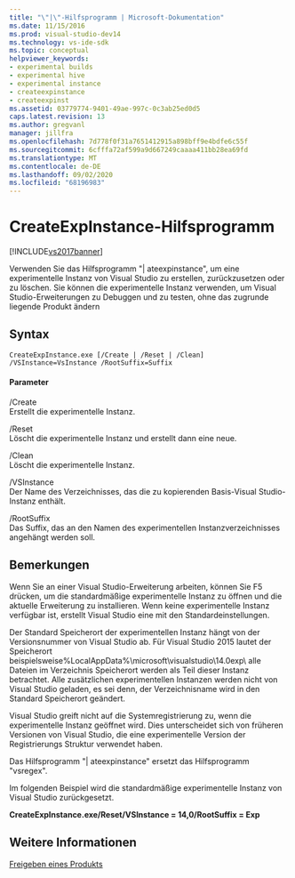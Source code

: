 ```yaml
---
title: "\"|\"-Hilfsprogramm | Microsoft-Dokumentation"
ms.date: 11/15/2016
ms.prod: visual-studio-dev14
ms.technology: vs-ide-sdk
ms.topic: conceptual
helpviewer_keywords:
- experimental builds
- experimental hive
- experimental instance
- createexpinstance
- createexpinst
ms.assetid: 03779774-9401-49ae-997c-0c3ab25ed0d5
caps.latest.revision: 13
ms.author: gregvanl
manager: jillfra
ms.openlocfilehash: 7d778f0f31a7651412915a898bff9e4bdfe6c55f
ms.sourcegitcommit: 6cfffa72af599a9d667249caaaa411bb28ea69fd
ms.translationtype: MT
ms.contentlocale: de-DE
ms.lasthandoff: 09/02/2020
ms.locfileid: "68196983"
---
```

# <a name="createexpinstance-utility"></a>CreateExpInstance-Hilfsprogramm
[!INCLUDE[vs2017banner](../../includes/vs2017banner.md)]

Verwenden Sie das Hilfsprogramm "| ateexpinstance", um eine experimentelle Instanz von Visual Studio zu erstellen, zurückzusetzen oder zu löschen. Sie können die experimentelle Instanz verwenden, um Visual Studio-Erweiterungen zu Debuggen und zu testen, ohne das zugrunde liegende Produkt ändern  
  
## <a name="syntax"></a>Syntax  
  
```  
CreateExpInstance.exe [/Create | /Reset | /Clean] /VSInstance=VsInstance /RootSuffix=Suffix  
```  
  
#### <a name="parameters"></a>Parameter  
 /Create  
 Erstellt die experimentelle Instanz.  
  
 /Reset  
 Löscht die experimentelle Instanz und erstellt dann eine neue.  
  
 /Clean  
 Löscht die experimentelle Instanz.  
  
 /VSInstance  
 Der Name des Verzeichnisses, das die zu kopierenden Basis-Visual Studio-Instanz enthält.  
  
 /RootSuffix  
 Das Suffix, das an den Namen des experimentellen Instanzverzeichnisses angehängt werden soll.  
  
## <a name="remarks"></a>Bemerkungen  
 Wenn Sie an einer Visual Studio-Erweiterung arbeiten, können Sie F5 drücken, um die standardmäßige experimentelle Instanz zu öffnen und die aktuelle Erweiterung zu installieren. Wenn keine experimentelle Instanz verfügbar ist, erstellt Visual Studio eine mit den Standardeinstellungen.  
  
 Der Standard Speicherort der experimentellen Instanz hängt von der Versionsnummer von Visual Studio ab. Für Visual Studio 2015 lautet der Speicherort beispielsweise%LocalAppData%\microsoft\visualstudio\14.0exp\ alle Dateien im Verzeichnis Speicherort werden als Teil dieser Instanz betrachtet. Alle zusätzlichen experimentellen Instanzen werden nicht von Visual Studio geladen, es sei denn, der Verzeichnisname wird in den Standard Speicherort geändert.  
  
 Visual Studio greift nicht auf die Systemregistrierung zu, wenn die experimentelle Instanz geöffnet wird. Dies unterscheidet sich von früheren Versionen von Visual Studio, die eine experimentelle Version der Registrierungs Struktur verwendet haben.  
  
 Das Hilfsprogramm "| ateexpinstance" ersetzt das Hilfsprogramm "vsregex".  
  
 Im folgenden Beispiel wird die standardmäßige experimentelle Instanz von Visual Studio zurückgesetzt.  
  
 **CreateExpInstance.exe/Reset/VSInstance = 14,0/RootSuffix = Exp**  
  
## <a name="see-also"></a>Weitere Informationen  
 [Freigeben eines Produkts](../../misc/releasing-a-visual-studio-integration-product.md)
